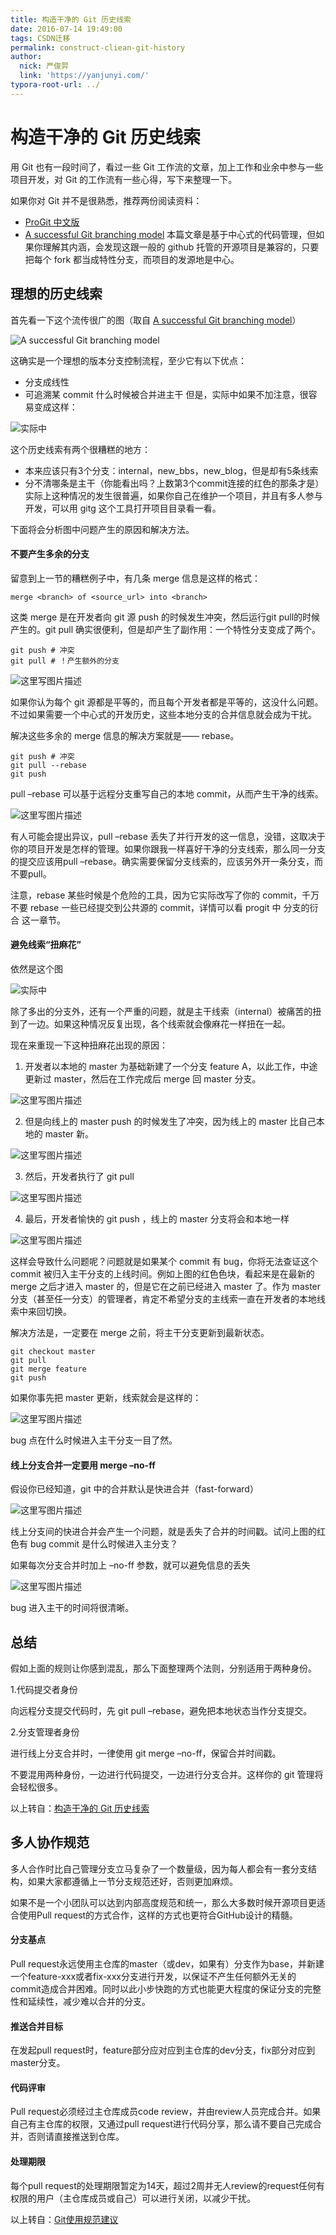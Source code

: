 ```yaml
---
title: 构造干净的 Git 历史线索
date: 2016-07-14 19:49:00
tags: CSDN迁移
permalink: construct-cliean-git-history
author:
  nick: 严俊羿
  link: 'https://yanjunyi.com/'
typora-root-url: ../
---
```


# 构造干净的 Git 历史线索

 用 Git 也有一段时间了，看过一些 Git 工作流的文章，加上工作和业余中参与一些项目开发，对 Git 的工作流有一些心得，写下来整理一下。

 如果你对 Git 并不是很熟悉，推荐两份阅读资料：


  * [ProGit 中文版](http://progit.org/book/zh/) 
  * [A successful Git branching model](http://nvie.com/posts/a-successful-git-branching-model/)  本篇文章是基于中心式的代码管理，但如果你理解其内涵，会发现这跟一般的 github 托管的开源项目是兼容的，只要把每个 fork 都当成特性分支，而项目的发源地是中心。


## 理想的历史线索

 首先看一下这个流传很广的图（取自 [A successful Git branching model](http://nvie.com/posts/a-successful-git-branching-model/)）   

 ![A successful Git branching model](/images/20160714192651599)

 这确实是一个理想的版本分支控制流程，至少它有以下优点：


  * 分支成线性 
  * 可追溯某 commit 什么时候被合并进主干  但是，实际中如果不加注意，很容易变成这样：

 ![实际中](/images/20160714192741163)   

 这个历史线索有两个很糟糕的地方：


  * 本来应该只有3个分支：internal，new_bbs，new_blog，但是却有5条线索 
  * 分不清哪条是主干（你能看出吗？上数第3个commit连接的红色的那条才是）  实际上这种情况的发生很普遍，如果你自己在维护一个项目，并且有多人参与开发，可以用 gitg 这个工具打开项目目录看一看。

 下面将会分析图中问题产生的原因和解决方法。


#### 不要产生多余的分支

 留意到上一节的糟糕例子中，有几条 merge 信息是这样的格式：


```
merge <branch> of <source_url> into <branch>
```
 这类 merge 是在开发者向 git 源 push 的时候发生冲突，然后运行git pull的时候产生的。git pull 确实很便利，但是却产生了副作用：一个特性分支变成了两个。


```
git push # 冲突
git pull # ！产生额外的分支
```
 ![这里写图片描述](/images/20160714192859290)

 如果你认为每个 git 源都是平等的，而且每个开发者都是平等的，这没什么问题。不过如果需要一个中心式的开发历史，这些本地分支的合并信息就会成为干扰。

 解决这些多余的 merge 信息的解决方案就是—— rebase。


```
git push # 冲突
git pull --rebase
git push
```
 pull –rebase 可以基于远程分支重写自己的本地 commit，从而产生干净的线索。

 ![这里写图片描述](/images/20160714192927556)

 有人可能会提出异议，pull –rebase 丢失了并行开发的这一信息，没错，这取决于你的项目开发是怎样的管理。如果你跟我一样喜好干净的分支线索，那么同一分支的提交应该用pull –rebase。确实需要保留分支线索的，应该另外开一条分支，而不要pull。

 注意，rebase 某些时候是个危险的工具，因为它实际改写了你的 commit，千万不要 rebase 一些已经提交到公共源的 commit，详情可以看 progit 中 分支的衍合 这一章节。


#### 避免线索“扭麻花”

 依然是这个图

 ![实际中](/images/20160714192741163)

 除了多出的分支外，还有一个严重的问题，就是主干线索（internal）被痛苦的扭到了一边。如果这种情况反复出现，各个线索就会像麻花一样扭在一起。

 现在来重现一下这种扭麻花出现的原因：

 1) 开发者以本地的 master 为基础新建了一个分支 feature A，以此工作，中途更新过 master，然后在工作完成后 merge 回 master 分支。

 ![这里写图片描述](/images/20160714193042620)

 2) 但是向线上的 master push 的时候发生了冲突，因为线上的 master 比自己本地的 master 新。

 ![这里写图片描述](/images/20160714193100683)

 3) 然后，开发者执行了 git pull

 ![这里写图片描述](/images/20160714193120652)

 4) 最后，开发者愉快的 git push ，线上的 master 分支将会和本地一样

 ![这里写图片描述](/images/20160714194147947)

 这样会导致什么问题呢？问题就是如果某个 commit 有 bug，你将无法查证这个 commit 被归入主干分支的上线时间。例如上图的红色色块，看起来是在最新的 merge 之后才进入 master 的，但是它在之前已经进入 master 了。作为 master 分支（甚至任一分支）的管理者，肯定不希望分支的主线索一直在开发者的本地线索中来回切换。

 解决方法是，一定要在 merge 之前，将主干分支更新到最新状态。


```
git checkout master
git pull
git merge feature
git push
```
 如果你事先把 master 更新，线索就会是这样的：

 ![这里写图片描述](/images/20160714193144334)

 bug 点在什么时候进入主干分支一目了然。


#### 线上分支合并一定要用 merge –no-ff

 假设你已经知道，git 中的合并默认是快进合并（fast-forward）

 ![这里写图片描述](/images/20160714194308401)

 线上分支间的快进合并会产生一个问题，就是丢失了合并的时间戳。试问上图的红色有 bug commit 是什么时候进入主分支？

 如果每次分支合并时加上 –no-ff 参数，就可以避免信息的丢失

 ![这里写图片描述](/images/20160714194348498)

 bug 进入主干的时间将很清晰。


## 总结

 假如上面的规则让你感到混乱，那么下面整理两个法则，分别适用于两种身份。

 1.代码提交者身份

 向远程分支提交代码时，先 git pull –rebase，避免把本地状态当作分支提交。

 2.分支管理者身份

 进行线上分支合并时，一律使用 git merge –no-ff，保留合并时间戳。

 不要混用两种身份，一边进行代码提交，一边进行分支合并。这样你的 git 管理将会轻松很多。

 以上转自：[构造干净的 Git 历史线索](http://codecampo.com/topics/379)


## 多人协作规范

 多人合作时比自己管理分支立马复杂了一个数量级，因为每人都会有一套分支结构，如果大家都遵循上一节分支规范还好，否则更加麻烦。

 如果不是一个小团队可以达到内部高度规范和统一，那么大多数时候开源项目更适合使用Pull request的方式合作，这样的方式也更符合GitHub设计的精髓。


#### 分支基点

 Pull request永远使用主仓库的master（或dev，如果有）分支作为base，并新建一个feature-xxx或者fix-xxx分支进行开发，以保证不产生任何额外无关的commit造成合并困难。同时以此小步快跑的方式也能更大程度的保证分支的完整性和延续性，减少难以合并的分支。


#### 推送合并目标

 在发起pull request时，feature部分应对应到主仓库的dev分支，fix部分对应到master分支。


#### 代码评审

 Pull request必须经过主仓库成员code review，并由review人员完成合并。如果自己有主仓库的权限，又通过pull request进行代码分享，那么请不要自己完成合并，否则请直接推送到仓库。


#### 处理期限

 每个pull request的处理期限暂定为14天，超过2周并无人review的request任何有权限的用户（主仓库成员或自己）可以进行关闭，以减少干扰。

 以上转自：[Git使用规范建议](http://mytharcher.github.com/posts/git-suggestions.html)

   
